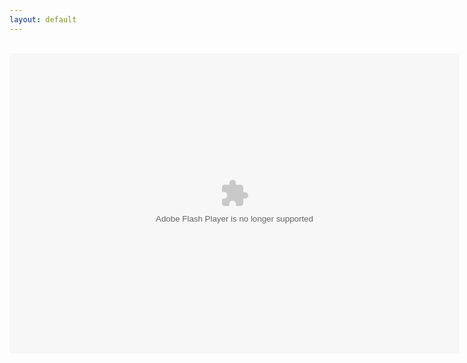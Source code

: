 ```yaml
---
layout: default
---
```

<title>FPA: World 1</title>
<div align="center">
<br />
<object align="middle" data="FPAWorld1_07b.swf" height="480" type="application/x-shockwave-flash" width="720"></object>
